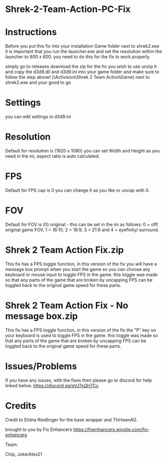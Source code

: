# Shrek-2-Team-Action-PC-Fix

# Instructions
Before you put this fix into your installation Game folder next to shrek2.exe it is important that you run the launcher.exe and set the resolution within the launcher to 800 x 600. you need to do this for the fix to work properly.

simply go to releases download the zip for the fix you wish to use unzip it and copy the d3d9.dll and d3d9.ini into your game folder and make sure to follow the step above! (\Activision\Shrek 2 Team Action\Game) next to shrek2.exe and your good to go 

# Settings
you can edit settings in d3d9.ini 

# Resolution
Default for resolution is (1920 x 1080) you can set Width and Height as you need in the ini, aspect ratio is auto calculated.

# FPS
Default for FPS cap is 0 you can change it as you like or uncap with 0.

# FOV
Default for FOV is (0) original - this can be set in the ini as follows: 0 = off/ original game FOV, 1 = 16:10, 2 = 16:9, 3 = 21:9 and 4 = eyefinity/ surround.

# Shrek 2 Team Action Fix.zip
This fix has a FPS toggle function, in this version of the fix you will have a message box prompt when you start the game so you can choose any keyboard or mouse input to toggle FPS in the game.
this toggle was made so that any parts of the game that are broken by uncapping FPS can be toggled back to the original game speed for these parts.

# Shrek 2 Team Action Fix - No message box.zip
This fix has a FPS toggle function, in this version of the fix the "P" key on your keyboard is used to toggle FPS in the game.
this toggle was made so that any parts of the game that are broken by uncapping FPS can be toggled back to the original game speed for these parts.

# Issues/Problems
If you have any issues, with the fixes then please go to discord for help linked below.
https://discord.gg/eVJ7sQH7Cc

# Credits
Credit to Elisha Riedlinger for the base wrapper and ThirteenAG.

brought to you by Fix Enhancers
https://fixenhancers.wixsite.com/fix-enhancers

Team:

Chip, JokerAlex21
